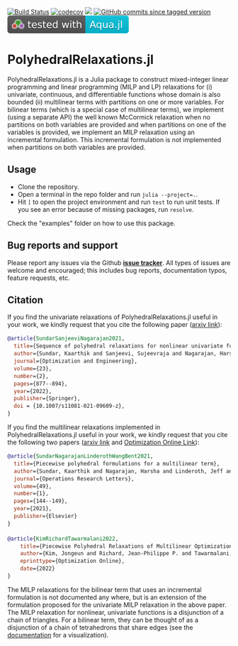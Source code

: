 [![Build Status](https://github.com//sujeevraja/PolyhedralRelaxations.jl/workflows/CI/badge.svg?branch=master)](https://github.com/sujeevraja/PolyhedralRelaxations.jl/actions?query=workflow%3ACI) 
[![codecov](https://codecov.io/gh/sujeevraja/PolyhedralRelaxations.jl/branch/master/graph/badge.svg)](https://codecov.io/gh/sujeevraja/PolyhedralRelaxations.jl)
[![](https://img.shields.io/badge/docs-latest-blue.svg)](https://sujeevraja.github.io/PolyhedralRelaxations.jl/stable/)
[![GitHub commits since tagged version](https://img.shields.io/github/commits-since/sujeevraja/PolyhedralRelaxations.jl/v0.3.5.svg)](https://github.com/sujeevraja/PolyhedralRelaxations.jl)
[![Aqua QA](https://raw.githubusercontent.com/JuliaTesting/Aqua.jl/master/badge.svg)](https://github.com/JuliaTesting/Aqua.jl)

# PolyhedralRelaxations.jl
PolyhedralRelaxations.jl is a Julia package to construct mixed-integer linear programming and linear programming (MILP and LP) relaxations for (i) univariate, continuous, and differentiable functions whose domain is also bounded (ii) multilinear terms with partitions on one or more variables. For bilinear terms (which is a special case of multilinear terms), we implement (using a separate API) the well known McCormick relaxation when no partitions on both variables are provided and when partitions on one of the variables is provided, we implement an MILP relaxation using an incremental formulation. This incremental formulation is not implemented when partitions on both variables are provided.  

## Usage

- Clone the repository.
- Open a terminal in the repo folder and run `julia --project=.`.
- Hit `]` to open the project environment and run `test` to run unit tests. If
  you see an error because of missing packages, run `resolve`.

Check the "examples" folder on how to use this package.

## Bug reports and support

Please report any issues via the Github **[issue tracker]**. All types of issues are welcome and encouraged; this includes bug reports, documentation typos, feature requests, etc. 

[issue tracker]: https://github.com/sujeevraja/PolyhedralRelaxations.jl/issues

## Citation
If you find the univariate relaxations of PolyhedralRelaxations.jl useful in your work, we kindly request that you cite the following paper ([arxiv link](https://arxiv.org/abs/2005.13445)): 

```bibtex
@article{SundarSanjeeviNagarajan2021,
  title={Sequence of polyhedral relaxations for nonlinear univariate functions},
  author={Sundar, Kaarthik and Sanjeevi, Sujeevraja and Nagarajan, Harsha},
  journal={Optimization and Engineering},
  volume={23},
  number={2},
  pages={877--894},
  year={2022},
  publisher={Springer},
  doi = {10.1007/s11081-021-09609-z},
}
```

If you find the multilinear relaxations implemented in PolyhedralRelaxations.jl useful in your work, we kindly request that you cite the following two papers ([arxiv link](https://arxiv.org/abs/2001.00514) and [Optimization Online Link](https://www.optimization-online.org/DB_HTML/2022/07/8974.html)): 

```bibtex 
@article{SundarNagarajanLinderothWangBent2021,
  title={Piecewise polyhedral formulations for a multilinear term},
  author={Sundar, Kaarthik and Nagarajan, Harsha and Linderoth, Jeff and Wang, Site and Bent, Russell},
  journal={Operations Research Letters},
  volume={49},
  number={1},
  pages={144--149},
  year={2021},
  publisher={Elsevier}
}

@article{KimRichardTawarmalani2022,
    title={Piecewise Polyhedral Relaxations of Multilinear Optimization},
    author={Kim, Jongeun and Richard, Jean-Philippe P. and Tawarmalani, Mohit},
    eprinttype={Optimization Online},
    date={2022}
}
```

The MILP relaxations for the bilinear term that uses an incremental formulation is not documented any where, but is an extension of the formulation proposed for the univariate MILP relaxation in the above paper. The MILP relaxation for nonlinear, univariate functions is a disjunction of a chain of triangles. For a bilinear term, they can be thought of as a disjunction of a chain of tetrahedrons that share edges (see the [documentation](https://sujeevraja.github.io/PolyhedralRelaxations.jl/stable/) for a visualization).





